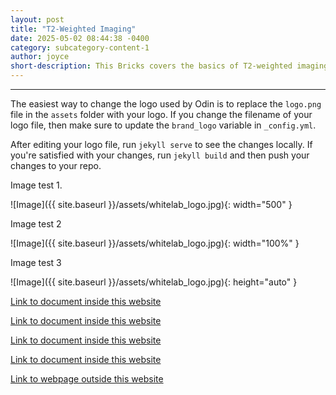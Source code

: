 ```yaml
---
layout: post
title: "T2-Weighted Imaging"
date: 2025-05-02 08:44:38 -0400
category: subcategory-content-1
author: joyce
short-description: This Bricks covers the basics of T2-weighted imaging.
---
```


-----

The easiest way to change the logo used by Odin is to replace the `logo.png` file in the `assets` folder with your logo. If you change the filename of your logo file, then make sure to update the `brand_logo` variable in `_config.yml`.

After editing your logo file, run `jekyll serve` to see the changes locally. If you're satisfied with your changes, run `jekyll build` and then push your changes to your repo.

Image test 1.

![Image]({{ site.baseurl }}/assets/whitelab_logo.jpg){: width="500" }

Image test 2

![Image]({{ site.baseurl }}/assets/whitelab_logo.jpg){: width="100%" }

Image test 3

![Image]({{ site.baseurl }}/assets/whitelab_logo.jpg){: height="auto" }


<a href="{{ site.baseurl }}/about">Link to document inside this website</a>



<a href="{{ site.baseurl }}/content">Link to document inside this website</a>


<a href="{{ site.baseurl }}/subcategory-content-1">Link to document inside this website</a>


<a href="{{ site.baseurl }}/subcategory-content-1/first-content-post">Link to document inside this website</a>


<a href="https://en.namu.wiki/w/Find%20Love%20or%20Die%20Trying">Link to webpage outside this website</a>

<!-- need to double enter to start new lines -->
<!-- need to use the site baseurl in the curly brackets to make internal links work seamlessly -->
